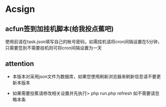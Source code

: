 # Acsign
## acfun签到加挂机脚本(给我投点蕉吧)
使用前请在task.json填写自己的帐号密码，如需挂机请将cron间隔设置在5分钟，只需要签到不需要挂机则可将cron间隔设置为一天
## attention
- 本版本对采用json文件为数据库，如果您使用刷新浏览器来刷新信息请不要更新本版本

- 如果需要投蕉请修改相关设置并先执行> php run.php refresh
如不需要请忽略本条
